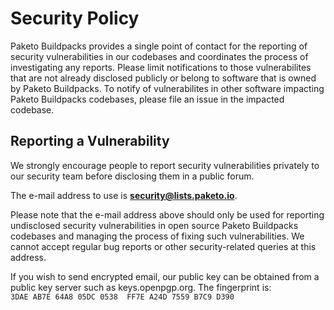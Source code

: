 # Security Policy

Paketo Buildpacks provides a single point of contact for the reporting of security vulnerabilities in our codebases and coordinates the process of investigating any reports. Please limit notifications to those vulnerabilites that are not already disclosed publicly or belong to software that is owned by Paketo Buildpacks. To notify of vulnerabilites in other software impacting Paketo Buildpacks codebases, please file an issue in the impacted codebase.

## Reporting a Vulnerability

We strongly encourage people to report security vulnerabilities privately to our security team before disclosing them in a public forum.

The e-mail address to use is **security@lists.paketo.io**.

Please note that the e-mail address above should only be used for reporting undisclosed security vulnerabilities in open source Paketo Buildpacks codebases and managing the process of fixing such vulnerabilities. We cannot accept regular bug reports or other security-related queries at this address.

If you wish to send encrypted email, our public key can be obtained from a public key server such as keys.openpgp.org. The fingerprint is: `3DAE AB7E 64A8 05DC 0538  FF7E A24D 7559 B7C9 D390`

